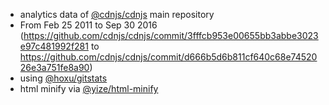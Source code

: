  - analytics data of [@cdnjs/cdnjs](https://github.com/cdnjs/cdnjs) main repository
  - From Feb 25 2011 to Sep 30 2016 (https://github.com/cdnjs/cdnjs/commit/3fffcb953e00655bb3abbe3023e97c481992f281 to https://github.com/cdnjs/cdnjs/commit/d666b5d6b811cf640c68e7452026e3a751fe8a90)
 - using [@hoxu/gitstats](https://github.com/hoxu/gitstats)
 - html minify via [@yize/html-minify](https://github.com/yize/html-minify)
